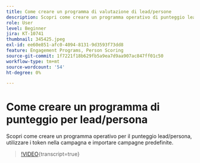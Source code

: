 ```yaml
---
title: Come creare un programma di valutazione di lead/persone
description: Scopri come creare un programma operativo di punteggio lead/persona, utilizzare i token nella campagna e importare campagne predefinite.
role: User
level: Beginner
jira: KT-10741
thumbnail: 345425.jpeg
exl-id: ee60e851-afc0-4094-8131-9d3593f73dd8
feature: Engagement Programs, Person Scoring
source-git-commit: 1f7221f18b629fb5a9ea7d9aa907ac847ff01c50
workflow-type: tm+mt
source-wordcount: '54'
ht-degree: 0%

---
```


# Come creare un programma di punteggio per lead/persona

Scopri come creare un programma operativo per il punteggio lead/persona, utilizzare i token nella campagna e importare campagne predefinite.

>[!VIDEO](https://video.tv.adobe.com/v/345425/?quality=12&learn=on){transcript=true}
